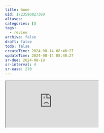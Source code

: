 ```yaml
---
title: home
uid: 1723596027380
aliases:
categories: []
tags:
  - review
archive: false
draft: false
todo: false
createTime: 2024-08-14 08:40:27
updateTime: 2024-08-14 08:40:27
sr-due: 2024-08-18
sr-interval: 4
sr-ease: 270
---
```


<iframe
  class="iframe_full"
  src="https://dict.youdao.com/result?word=home&lang=en"
>
</iframe>
